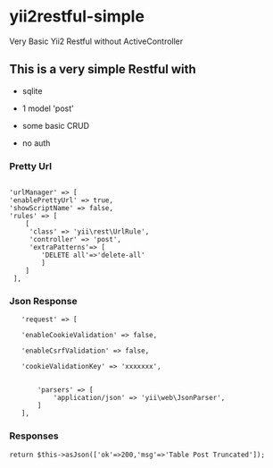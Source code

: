# yii2restful-simple
Very Basic Yii2 Restful without ActiveController

## This is a very simple Restful with

* sqlite

* 1 model 'post'


* some basic CRUD
* no auth

### Pretty Url 

```

'urlManager' => [
'enablePrettyUrl' => true,
'showScriptName' => false,
'rules' => [
	[
	 'class' => 'yii\rest\UrlRule', 
	 'controller' => 'post',
     'extraPatterns'=> [
		'DELETE all'=>'delete-all'
		]
    ]
 ],	
   ```
 
 ### Json Response 
 
 ```
	'request' => [

	'enableCookieValidation' => false,

	'enableCsrfValidation' => false,

	'cookieValidationKey' => 'xxxxxxx',


		'parsers' => [
			'application/json' => 'yii\web\JsonParser',
		]
	],	
```

### Responses 

`return $this->asJson(['ok'=>200,'msg'=>'Table Post Truncated']);`




